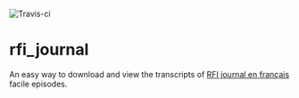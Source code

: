 ![Travis-ci](https://api.travis-ci.org/sarpu/rfi_journal.svg)


# rfi_journal
An easy way to download and view the transcripts of [RFI journal en français](https://savoirs.rfi.fr/fr/apprendre-enseigner/langue-francaise/journal-en-francais-facile) facile episodes. 


